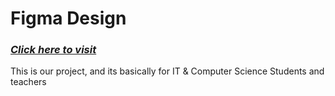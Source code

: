 # Figma Design
### _<a href="https://www.figma.com/file/dd33xTFkQhwShzA6nfCOaD/my-project?node-id=0%3A1">Click here to visit</a>_

<p> This is our project, and its basically for IT & Computer Science Students and teachers
